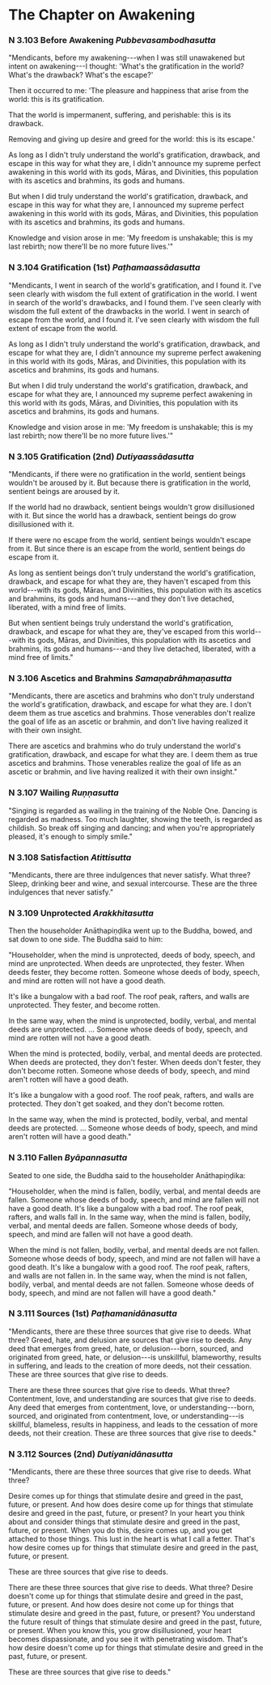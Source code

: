 # The Chapter on Awakening

### N 3.103 Before Awakening  *Pubbevasambodhasutta*

"Mendicants, before my awakening---when I was still unawakened but
intent on awakening---I thought: 'What's the gratification in the world?
What's the drawback? What's the escape?'

Then it occurred to me: 'The pleasure and happiness that arise from the
world: this is its gratification.

That the world is impermanent, suffering, and perishable: this is its
drawback.

Removing and giving up desire and greed for the world: this is its
escape.'

As long as I didn't truly understand the world's gratification,
drawback, and escape in this way for what they are, I didn't announce my
supreme perfect awakening in this world with its gods,
Māras, and Divinities, this population with its ascetics
and brahmins, its gods and humans.

But when I did truly understand the world's gratification, drawback, and
escape in this way for what they are, I announced my supreme perfect
awakening in this world with its gods, Māras, and
Divinities, this population with its ascetics and brahmins, its gods and
humans.

Knowledge and vision arose in me: 'My freedom is unshakable; this is my
last rebirth; now there'll be no more future lives.'"

<!--pg-->
### N 3.104 Gratification (1st)  *Paṭhamaassādasutta*

"Mendicants, I went in search of the world's gratification, and I found
it. I've seen clearly with wisdom the full extent of gratification in
the world. I went in search of the world's drawbacks, and I found them.
I've seen clearly with wisdom the full extent of the drawbacks in the
world. I went in search of escape from the world, and I found it. I've
seen clearly with wisdom the full extent of escape from the world.

As long as I didn't truly understand the world's gratification,
drawback, and escape for what they are, I didn't announce my supreme
perfect awakening in this world with its gods, Māras, and
Divinities, this population with its ascetics and brahmins, its gods and
humans.

But when I did truly understand the world's gratification, drawback, and
escape for what they are, I announced my supreme perfect awakening in
this world with its gods, Māras, and Divinities, this
population with its ascetics and brahmins, its gods and humans.

Knowledge and vision arose in me: 'My freedom is unshakable; this is my
last rebirth; now there'll be no more future lives.'"

<!--pg-->
### N 3.105 Gratification (2nd)  *Dutiyaassādasutta*

"Mendicants, if there were no gratification in the world, sentient
beings wouldn't be aroused by it. But because there is gratification in
the world, sentient beings are aroused by it.

If the world had no drawback, sentient beings wouldn't grow
disillusioned with it. But since the world has a drawback, sentient
beings do grow disillusioned with it.

If there were no escape from the world, sentient beings wouldn't escape
from it. But since there is an escape from the world, sentient beings do
escape from it.

As long as sentient beings don't truly understand the world's
gratification, drawback, and escape for what they are, they haven't
escaped from this world---with its gods, Māras, and
Divinities, this population with its ascetics and brahmins, its gods and
humans---and they don't live detached, liberated, with a mind free of
limits.

But when sentient beings truly understand the world's gratification,
drawback, and escape for what they are, they've escaped from this
world---with its gods, Māras, and Divinities, this
population with its ascetics and brahmins, its gods and humans---and
they live detached, liberated, with a mind free of limits."

<!--pg-->
### N 3.106 Ascetics and Brahmins  *Samaṇabrāhmaṇasutta*

"Mendicants, there are ascetics and brahmins who don't truly understand
the world's gratification, drawback, and escape for what they are. I
don't deem them as true ascetics and brahmins. Those venerables don't
realize the goal of life as an ascetic or brahmin, and don't live having
realized it with their own insight.

There are ascetics and brahmins who do truly understand the world's
gratification, drawback, and escape for what they are. I deem them as
true ascetics and brahmins. Those venerables realize the goal of life as
an ascetic or brahmin, and live having realized it with their own
insight."

<!--pg-->
### N 3.107 Wailing  *Ruṇṇasutta*

"Singing is regarded as wailing in the training of the Noble One.
Dancing is regarded as madness. Too much laughter, showing the teeth, is
regarded as childish. So break off singing and dancing; and when you're
appropriately pleased, it's enough to simply smile."

<!--pg-->
### N 3.108 Satisfaction  *Atittisutta*

"Mendicants, there are three indulgences that never satisfy. What three?
Sleep, drinking beer and wine, and sexual intercourse. These are the
three indulgences that never satisfy."

<!--pg-->
### N 3.109 Unprotected  *Arakkhitasutta*

Then the householder Anāthapiṇḍika went up to the Buddha,
bowed, and sat down to one side. The Buddha said to him:

"Householder, when the mind is unprotected, deeds of body, speech, and
mind are unprotected. When deeds are unprotected, they fester. When
deeds fester, they become rotten. Someone whose deeds of body, speech,
and mind are rotten will not have a good death.

It's like a bungalow with a bad roof. The roof peak, rafters, and walls
are unprotected. They fester, and become rotten.

In the same way, when the mind is unprotected, bodily, verbal, and
mental deeds are unprotected. ... Someone whose deeds of body, speech,
and mind are rotten will not have a good death.

When the mind is protected, bodily, verbal, and mental deeds are
protected. When deeds are protected, they don't fester. When deeds don't
fester, they don't become rotten. Someone whose deeds of body, speech,
and mind aren't rotten will have a good death.

It's like a bungalow with a good roof. The roof peak, rafters, and walls
are protected. They don't get soaked, and they don't become rotten.

In the same way, when the mind is protected, bodily, verbal, and mental
deeds are protected. ... Someone whose deeds of body, speech, and mind
aren't rotten will have a good death."

<!--pg-->
### N 3.110 Fallen  *Byāpannasutta*

Seated to one side, the Buddha said to the householder
Anāthapiṇḍika:

"Householder, when the mind is fallen, bodily, verbal, and mental deeds
are fallen. Someone whose deeds of body, speech, and mind are fallen
will not have a good death. It's like a bungalow with a bad roof. The
roof peak, rafters, and walls fall in. In the same way, when the mind is
fallen, bodily, verbal, and mental deeds are fallen. Someone whose deeds
of body, speech, and mind are fallen will not have a good death.

When the mind is not fallen, bodily, verbal, and mental deeds are not
fallen. Someone whose deeds of body, speech, and mind are not fallen
will have a good death. It's like a bungalow with a good roof. The roof
peak, rafters, and walls are not fallen in. In the same way, when the
mind is not fallen, bodily, verbal, and mental deeds are not fallen.
Someone whose deeds of body, speech, and mind are not fallen will have a
good death."

<!--pg-->
### N 3.111 Sources (1st)  *Paṭhamanidānasutta*

"Mendicants, there are these three sources that give rise to deeds. What
three? Greed, hate, and delusion are sources that give rise to deeds.
Any deed that emerges from greed, hate, or delusion---born, sourced, and
originated from greed, hate, or delusion---is unskillful, blameworthy,
results in suffering, and leads to the creation of more deeds, not their
cessation. These are three sources that give rise to deeds.

<!--pg-->
There are these three sources that give rise to deeds. What three?
Contentment, love, and understanding are sources that give rise to
deeds. Any deed that emerges from contentment, love, or
understanding---born, sourced, and originated from contentment, love, or
understanding---is skillful, blameless, results in happiness, and leads
to the cessation of more deeds, not their creation. These are three
sources that give rise to deeds."

<!--pg-->
### N 3.112 Sources (2nd)  *Dutiyanidānasutta*

"Mendicants, there are these three sources that give rise to deeds. What
three?

Desire comes up for things that stimulate desire and greed in the past,
future, or present. And how does desire come up for things that
stimulate desire and greed in the past, future, or present? In your
heart you think about and consider things that stimulate desire and
greed in the past, future, or present. When you do this, desire comes
up, and you get attached to those things. This lust in the heart is what
I call a fetter. That's how desire comes up for things that stimulate
desire and greed in the past, future, or present.

These are three sources that give rise to deeds.

<!--pg-->
There are these three sources that give rise to deeds. What three?
Desire doesn't come up for things that stimulate desire and greed in the
past, future, or present. And how does desire not come up for things
that stimulate desire and greed in the past, future, or present? You
understand the future result of things that stimulate desire and greed
in the past, future, or present. When you know this, you grow
disillusioned, your heart becomes dispassionate, and you see it with
penetrating wisdom. That's how desire doesn't come up for things that
stimulate desire and greed in the past, future, or present.

These are three sources that give rise to deeds."

